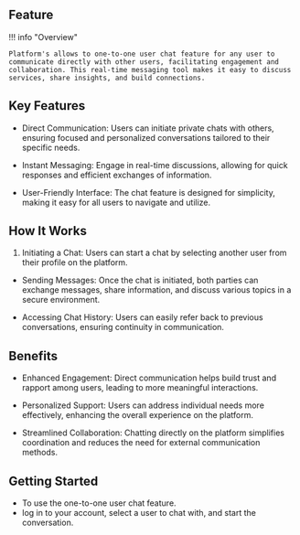 ## Feature

!!! info "Overview"

    Platform's allows to one-to-one user chat feature for any user to communicate directly with other users, facilitating engagement and collaboration. This real-time messaging tool makes it easy to discuss services, share insights, and build connections.

## Key Features

- Direct Communication: Users can initiate private chats with others, ensuring focused and personalized conversations tailored to their specific needs.

- Instant Messaging: Engage in real-time discussions, allowing for quick responses and efficient exchanges of information.

- User-Friendly Interface: The chat feature is designed for simplicity, making it easy for all users to navigate and utilize.

## How It Works

1. Initiating a Chat: Users can start a chat by selecting another user from their profile on the platform.

- Sending Messages: Once the chat is initiated, both parties can exchange messages, share information, and discuss various topics in a secure environment.

- Accessing Chat History: Users can easily refer back to previous conversations, ensuring continuity in communication.

## Benefits

- Enhanced Engagement: Direct communication helps build trust and rapport among users, leading to more meaningful interactions.

- Personalized Support: Users can address individual needs more effectively, enhancing the overall experience on the platform.

- Streamlined Collaboration: Chatting directly on the platform simplifies coordination and reduces the need for external communication methods.

## Getting Started

- To use the one-to-one user chat feature.
- log in to your account, select a user to chat with, and start the conversation.
